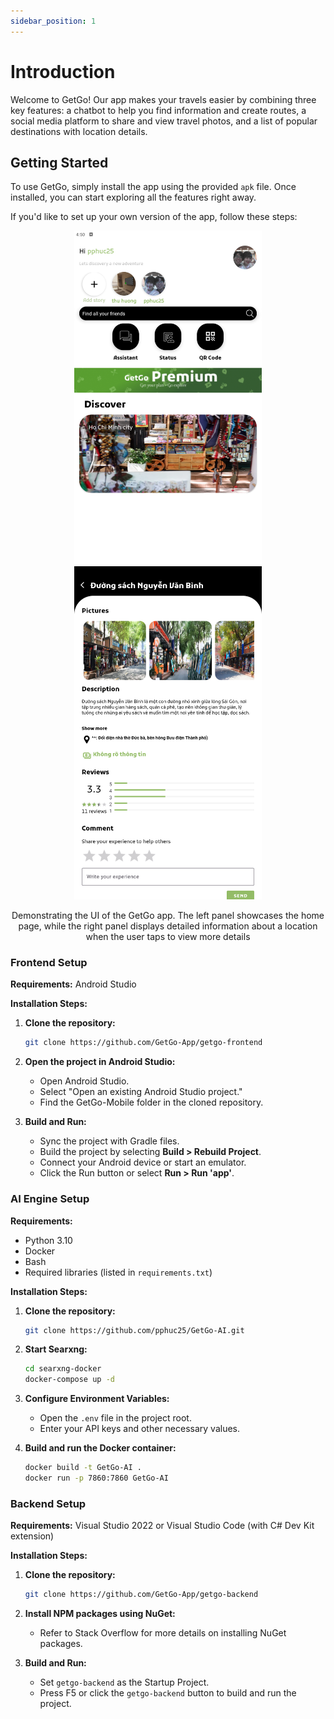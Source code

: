 ```yaml
---
sidebar_position: 1
---
```


# Introduction

Welcome to GetGo! Our app makes your travels easier by combining three key features: a chatbot to help you find information and create routes, a social media platform to share and view travel photos, and a list of popular destinations with location details.

## Getting Started

To use GetGo, simply install the app using the provided `apk` file. Once installed, you can start exploring all the features right away.

If you'd like to set up your own version of the app, follow these steps:


<div align="center">
  <img src="docs/img/home.png" width="300" alt="Image 2" />
  <img src="docs/img/detailed_location.png" width="300" alt="Image 1" />
  <p align="center">Demonstrating the UI of the GetGo app. The left panel showcases the home page, while the right panel displays detailed information about a location when the user taps to view more details</p>
</div>



### Frontend Setup

**Requirements:** Android Studio

**Installation Steps:**

1. **Clone the repository:**

   ```bash
   git clone https://github.com/GetGo-App/getgo-frontend
   ```

2. **Open the project in Android Studio:**

   - Open Android Studio.
   - Select "Open an existing Android Studio project."
   - Find the GetGo-Mobile folder in the cloned repository.

3. **Build and Run:**

   - Sync the project with Gradle files.
   - Build the project by selecting **Build > Rebuild Project**.
   - Connect your Android device or start an emulator.
   - Click the Run button or select **Run > Run 'app'**.

### AI Engine Setup

**Requirements:**

- Python 3.10
- Docker
- Bash
- Required libraries (listed in `requirements.txt`)

**Installation Steps:**

1. **Clone the repository:**

   ```bash
   git clone https://github.com/pphuc25/GetGo-AI.git
   ```

2. **Start Searxng:**

   ```bash
   cd searxng-docker
   docker-compose up -d
   ```

3. **Configure Environment Variables:**

   - Open the `.env` file in the project root.
   - Enter your API keys and other necessary values.

4. **Build and run the Docker container:**

   ```bash
   docker build -t GetGo-AI .
   docker run -p 7860:7860 GetGo-AI
   ```

### Backend Setup

**Requirements:** Visual Studio 2022 or Visual Studio Code (with C# Dev Kit extension)

**Installation Steps:**

1. **Clone the repository:**

   ```bash
   git clone https://github.com/GetGo-App/getgo-backend
   ```

2. **Install NPM packages using NuGet:**

   - Refer to Stack Overflow for more details on installing NuGet packages.

3. **Build and Run:**

   - Set `getgo-backend` as the Startup Project.
   - Press F5 or click the `getgo-backend` button to build and run the project.
